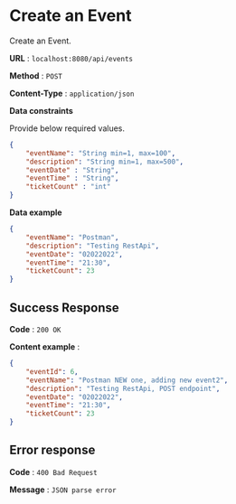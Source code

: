 # Create an Event

Create an Event.

**URL** : `localhost:8080/api/events`

**Method** : `POST`

**Content-Type** : `application/json`

<!--**Auth required** : Yes

**Permissions required** : None -->

**Data constraints**

Provide below required values.

```json
{
    "eventName": "String min=1, max=100",
    "description": "String min=1, max=500",
    "eventDate" : "String",
    "eventTime" : "String",
    "ticketCount" : "int"
}
```

**Data example**

```json
{
    "eventName": "Postman",
    "description": "Testing RestApi",
    "eventDate": "02022022",
    "eventTime": "21:30",
    "ticketCount": 23
}

```

## Success Response

**Code** : `200 OK`  

**Content example** :
```json
{
    "eventId": 6,
    "eventName": "Postman NEW one, adding new event2",
    "description": "Testing RestApi, POST endpoint",
    "eventDate": "02022022",
    "eventTime": "21:30",
    "ticketCount": 23
}
```

## Error response  

**Code** : `400 Bad Request`  

**Message** : `JSON parse error`

